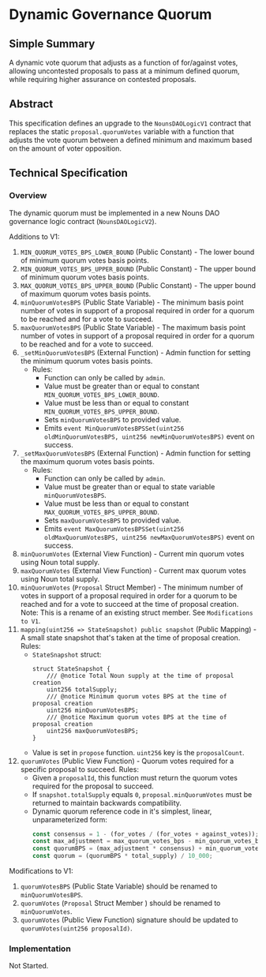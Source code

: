 # Dynamic Governance Quorum

## Simple Summary

A dynamic vote quorum that adjusts as a function of for/against votes, allowing uncontested proposals to pass at a minimum defined quorum, while requiring higher assurance on contested proposals.

## Abstract

This specification defines an upgrade to the `NounsDAOLogicV1` contract that replaces the static `proposal.quorumVotes` variable with a function that adjusts the vote quorum between a defined minimum and maximum based on the amount of voter opposition.

## Technical Specification

### Overview

The dynamic quorum must be implemented in a new Nouns DAO governance logic contract (`NounsDAOLogicV2`).

Additions to V1:

1. `MIN_QUORUM_VOTES_BPS_LOWER_BOUND` (Public Constant) - The lower bound of minimum quorum votes basis points.
2. `MIN_QUORUM_VOTES_BPS_UPPER_BOUND` (Public Constant) - The upper bound of minimum quorum votes basis points.
3. `MAX_QUORUM_VOTES_BPS_UPPER_BOUND` (Public Constant) - The upper bound of maximum quorum votes basis points.
4. `minQuorumVotesBPS` (Public State Variable) - The minimum basis point number of votes in support of a proposal required in order for a quorum to be reached and for a vote to succeed.
5. `maxQuorumVotesBPS` (Public State Variable) - The maximum basis point number of votes in support of a proposal required in order for a quorum to be reached and for a vote to succeed.
6. `_setMinQuorumVotesBPS` (External Function) - Admin function for setting the minimum quorum votes basis points.
    - Rules:
      - Function can only be called by `admin`.
      - Value must be greater than or equal to constant `MIN_QUORUM_VOTES_BPS_LOWER_BOUND`.
      - Value must be less than or equal to constant `MIN_QUORUM_VOTES_BPS_UPPER_BOUND`.
      - Sets `minQuorumVotesBPS` to provided value.
      - Emits `event MinQuorumVotesBPSSet(uint256 oldMinQuorumVotesBPS, uint256 newMinQuorumVotesBPS)` event on success.
7. `_setMaxQuorumVotesBPS` (External Function) - Admin function for setting the maximum quorum votes basis points.
    - Rules:
      - Function can only be called by `admin`.
      - Value must be greater than or equal to state variable `minQuorumVotesBPS`.
      - Value must be less than or equal to constant `MAX_QUORUM_VOTES_BPS_UPPER_BOUND`.
      - Sets `maxQuorumVotesBPS` to provided value.
      - Emits `event MaxQuorumVotesBPSSet(uint256 oldMaxQuorumVotesBPS, uint256 newMaxQuorumVotesBPS)` event on success.
8. `minQuorumVotes` (External View Function) - Current min quorum votes using Noun total supply.
9. `maxQuorumVotes` (External View Function) - Current max quorum votes using Noun total supply.
10. `minQuorumVotes` (`Proposal` Struct Member) - The minimum number of votes in support of a proposal required in order for a quorum to be reached and for a vote to succeed at the time of proposal creation. Note: This is a rename of an existing struct member. See `Modifications to V1`.
11. `mapping(uint256 => StateSnapshot) public snapshot` (Public Mapping) - A small state snapshot that's taken at the time of proposal creation.
    Rules:
      - `StateSnapshot` struct:
        ```solidity
        struct StateSnapshot {
            /// @notice Total Noun supply at the time of proposal creation
            uint256 totalSupply;
            /// @notice Minimum quorum votes BPS at the time of proposal creation
            uint256 minQuorumVotesBPS;
            /// @notice Maximum quorum votes BPS at the time of proposal creation
            uint256 maxQuorumVotesBPS;
        }
        ```
      - Value is set in `propose` function. `uint256` key is the `proposalCount`.
12. `quorumVotes` (Public View Function) - Quorum votes required for a specific proposal to succeed.
    Rules:
      - Given a `proposalId`, this function must return the quorum votes required for the proposal to succeed.
      - If `snapshot.totalSupply` equals `0`, `proposal.minQuorumVotes` must be returned to maintain backwards compatibility.
      - Dynamic quorum reference code in it's simplest, linear, unparameterized form:
        ```js
        const consensus = 1 - (for_votes / (for_votes + against_votes));
        const max_adjustment = max_quorum_votes_bps - min_quorum_votes_bps;
        const quorumBPS = (max_adjustment * consensus) + min_quorum_votes_bps;
        const quorum = (quorumBPS * total_supply) / 10_000;
        ```

Modifications to V1:

1. `quorumVotesBPS` (Public State Variable) should be renamed to `minQuorumVotesBPS`.
2. `quorumVotes` (`Proposal` Struct Member ) should be renamed to `minQuorumVotes`.
3. `quorumVotes` (Public View Function) signature should be updated to `quorumVotes(uint256 proposalId)`.

### Implementation

Not Started.
